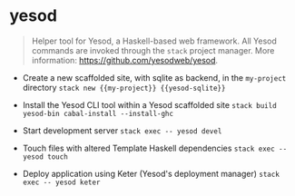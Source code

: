 # yesod
> Helper tool for Yesod, a Haskell-based web framework.
> All Yesod commands are invoked through the `stack` project manager.
> More information: <https://github.com/yesodweb/yesod>.

- Create a new scaffolded site, with sqlite as backend, in the `my-project` directory
`stack new {{my-project}} {{yesod-sqlite}}`

- Install the Yesod CLI tool within a Yesod scaffolded site
`stack build yesod-bin cabal-install --install-ghc`

- Start development server
`stack exec -- yesod devel`

- Touch files with altered Template Haskell dependencies
`stack exec -- yesod touch`

- Deploy application using Keter (Yesod's deployment manager)
`stack exec -- yesod keter`
